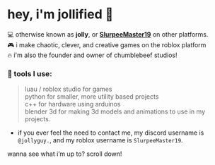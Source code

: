 # hey, i'm jollified 👋  <br>
 💻 otherwise known as **jolly**, or [**SlurpeeMaster19**](https://www.roblox.com/users/182980293/profile) on other platforms. <br>
 🎮 i make chaotic, clever, and creative games on the roblox platform <br>
 🔥 i'm also the founder and owner of chumblebeef studios!
### 🔧 tools I use:
>luau / roblox studio for games <br>
>python for smaller, more utility based projects <br>
>c++ for hardware using arduinos <br>
>blender 3d for making 3d models and animations to use in my projects.

- if you ever feel the need to contact me, my discord username is `@jollyguy.`, and my roblox username is `SlurpeeMaster19`.

wanna see what i’m up to? scroll down!
